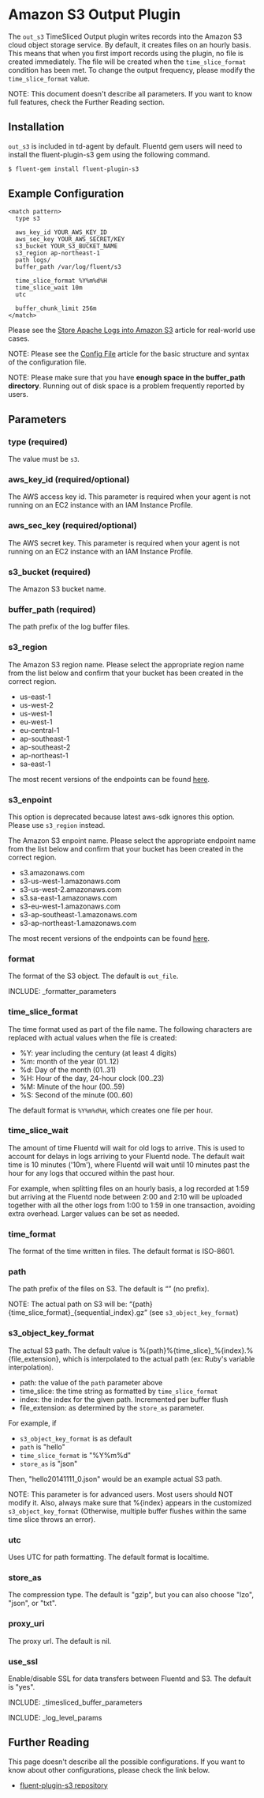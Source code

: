 # Amazon S3 Output Plugin

The `out_s3` TimeSliced Output plugin writes records into the Amazon S3 cloud object storage service. By default, it creates files on an hourly basis. This means that when you first import records using the plugin, no file is created immediately. The file will be created when the `time_slice_format` condition has been met. To change the output frequency, please modify the `time_slice_format` value.

NOTE: This document doesn't describe all parameters. If you want to know full features, check the Further Reading section.

## Installation

`out_s3` is included in td-agent by default. Fluentd gem users will need to install the fluent-plugin-s3 gem using the following command.

```bash
$ fluent-gem install fluent-plugin-s3
```

## Example Configuration


    <match pattern>
      type s3

      aws_key_id YOUR_AWS_KEY_ID
      aws_sec_key YOUR_AWS_SECRET/KEY
      s3_bucket YOUR_S3_BUCKET_NAME
      s3_region ap-northeast-1
      path logs/
      buffer_path /var/log/fluent/s3

      time_slice_format %Y%m%d%H
      time_slice_wait 10m
      utc

      buffer_chunk_limit 256m
    </match>

Please see the [Store Apache Logs into Amazon S3](apache-to-s3) article for real-world use cases.

NOTE: Please see the <a href="config-file">Config File</a> article for the basic structure and syntax of the configuration file.

NOTE: Please make sure that you have <b>enough space in the buffer_path directory</b>. Running out of disk space is a problem frequently reported by users.

## Parameters

### type (required)
The value must be `s3`.

### aws_key_id (required/optional)
The AWS access key id. This parameter is required when your agent is not running on an EC2 instance with an IAM Instance Profile.

### aws_sec_key (required/optional)
The AWS secret key. This parameter is required when your agent is not running on an EC2 instance with an IAM Instance Profile.

### s3_bucket (required)
The Amazon S3 bucket name.

### buffer_path (required)
The path prefix of the log buffer files.

### s3_region
The Amazon S3 region name. Please select the appropriate region name from the list below and confirm that your bucket has been created in the correct region.

* us-east-1
* us-west-2
* us-west-1
* eu-west-1
* eu-central-1
* ap-southeast-1
* ap-southeast-2
* ap-northeast-1
* sa-east-1

The most recent versions of the endpoints can be found [here](http://docs.aws.amazon.com/general/latest/gr/rande.html#s3_region).

### s3_enpoint

This option is deprecated because latest aws-sdk ignores this option. Please use `s3_region` instead.

The Amazon S3 enpoint name. Please select the appropriate endpoint name from the list below and confirm that your bucket has been created in the correct region.

* s3.amazonaws.com
* s3-us-west-1.amazonaws.com
* s3-us-west-2.amazonaws.com
* s3.sa-east-1.amazonaws.com
* s3-eu-west-1.amazonaws.com
* s3-ap-southeast-1.amazonaws.com
* s3-ap-northeast-1.amazonaws.com

The most recent versions of the endpoints can be found [here](http://docs.aws.amazon.com/general/latest/gr/rande.html#s3_region).

### format
The format of the S3 object. The default is `out_file`.

INCLUDE: _formatter_parameters

### time_slice_format
The time format used as part of the file name. The following characters are replaced with actual values when the file is created:

* %Y: year including the century (at least 4 digits)
* %m: month of the year (01..12)
* %d: Day of the month (01..31)
* %H: Hour of the day, 24-hour clock (00..23)
* %M: Minute of the hour (00..59)
* %S: Second of the minute (00..60)

The default format is `%Y%m%d%H`, which creates one file per hour.

### time_slice_wait
The amount of time Fluentd will wait for old logs to arrive. This is used to account for delays in logs arriving to your Fluentd node. The default wait time is 10 minutes ('10m'), where Fluentd will wait until 10 minutes past the hour for any logs that occured within the past hour.

For example, when splitting files on an hourly basis, a log recorded at 1:59 but arriving at the Fluentd node between 2:00 and 2:10 will be uploaded together with all the other logs from 1:00 to 1:59 in one transaction, avoiding extra overhead. Larger values can be set as needed.

### time_format
The format of the time written in files. The default format is ISO-8601.

### path
The path prefix of the files on S3. The default is “” (no prefix).

NOTE: The actual path on S3 will be: “{path}{time_slice_format}_{sequential_index}.gz” (see `s3_object_key_format`)

### s3_object_key_format

The actual S3 path. The default value is %{path}%{time_slice}_%{index}.%{file_extension}, which is interpolated to the actual path (ex: Ruby's variable interpolation).

- path: the value of the `path` parameter above
- time_slice: the time string as formatted by `time_slice_format`
- index: the index for the given path. Incremented per buffer flush
- file_extension: as determined by the `store_as` parameter.

For example, if

- `s3_object_key_format` is as default
- `path` is "hello"
- `time_slice_format` is "%Y%m%d"
- `store_as` is "json"

Then, "hello20141111_0.json" would be an example actual S3 path.

NOTE: This parameter is for advanced users. Most users should NOT modify it. Also, always make sure that %{index} appears in the customized `s3_object_key_format` (Otherwise, multiple buffer flushes within the same time slice throws an error).

### utc
Uses UTC for path formatting. The default format is localtime.

### store_as
The compression type. The default is "gzip", but you can also choose "lzo", "json", or "txt".

### proxy_uri
The proxy url. The default is nil.

### use_ssl
Enable/disable SSL for data transfers between Fluentd and S3. The default is "yes".

INCLUDE: _timesliced_buffer_parameters

INCLUDE: _log_level_params


## Further Reading
This page doesn't describe all the possible configurations. If you want to know about other configurations, please check the link below.

- [fluent-plugin-s3 repository](https://github.com/fluent/fluent-plugin-s3)
